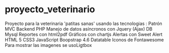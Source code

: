 # proyecto_veterinario

Proyecto para la veterinaria 'patitas sanas' usando las tecnologias :
Patrón MVC 
Backend PHP
Manejo de datos asíncronos con Jquery (Ajax) 
DB Mysql
Reportes con html2pdf 
Gráficos con chartjs
Alertas con Sweet Alert
HTML 5
CSS3
JavaScript
Boopstrap 4.6
Datatable
Iconos de Fontawesome 
Para mostrar las imagenes se usoLigtbox

